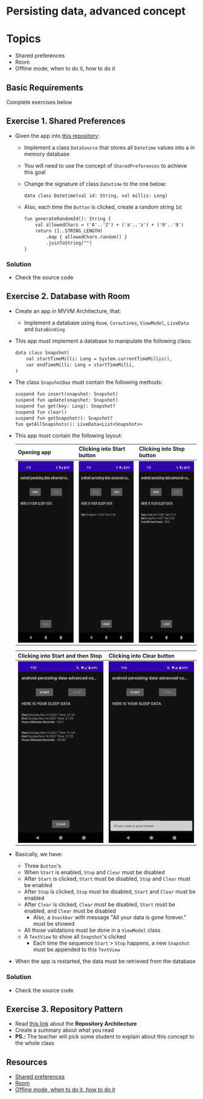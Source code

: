
# Persisting data, advanced concept

# Topics
- Shared preferences
- Room
- Offline mode, when to do it, how to do it

## Basic Requirements

Complete exercises below

## Exercise 1. Shared Preferences

- Given the app into [this repository](https://github.com/CodeOp-tech/bumble-android-assignments/tree/master/android-persisting-data-advanced-concept/android-persisting-data-advanced-concept_ex1):
	- Implement a class `DataSource` that stores all `Datetime` values into a in memory database
	- You will need to use the concept of `SharedPreferences` to achieve this goal
	- Change the signature of class `Datetime` to the one below:

		```
		data class Datetime(val id: String, val millis: Long)
		```

	- Also, each time the `Button` is clicked, create a random string `Id`:

		```
		fun generateRandomId(): String {
		    val allowedChars = ('A'..'Z') + ('a'..'z') + ('0'..'9')
		    return (1..STRING_LENGTH)
		        .map { allowedChars.random() }
		        .joinToString("")
		}
		```

### Solution

- Check the source code

## Exercise 2. Database with Room

- Create an app in MVVM Architecture, that:
	- Implement a database using `Room`, `Coroutines`, `ViewModel`, `LiveData` and `DataBinding`
- This app must implement a database to manipulate the following class:

	```
	data class Snapshot(
    	val startTimeMilli: Long = System.currentTimeMillis(),
    	var endTimeMilli: Long = startTimeMilli,
	)
	```

- The class `SnapshotDao` must contain the following methods:

	```
	suspend fun insert(snapshot: Snapshot)
    suspend fun update(snapshot: Snapshot)
    suspend fun get(key: Long): Snapshot?
    suspend fun clear()
    suspend fun getSnapshot(): Snapshot?
    fun getAllSnapshots(): LiveData<List<Snapshot>>
	```

- This app must contain the following layout:

	| Opening app | Clicking into Start button | Clicking into Stop button |
	|-|-|-|
	| <img width="270" height="480" src="images/exercise2_image1.png"> | <img width="270" height="480" src="images/exercise2_image2.png"> | <img width="270" height="480" src="images/exercise2_image3.png"> |

	| Clicking into Start and then Stop | Clicking into Clear button |
	|-|-|
	| <img width="270" height="480" src="images/exercise2_image4.png"> | <img width="270" height="480" src="images/exercise2_image5.png"> | 

- Basically, we have:
	- Three `Button`'s
	- When `Start` is enabled, `Stop` and `Clear` must be disabled
	- After `Start` is clicked, `Start` must be disabled, `Stop` and `Clear` must be enabled
	- After `Stop` is clicked, `Stop` must be disabled, `Start` and `Clear` must be enabled
	- After `Clear` is clicked, `Clear` must be disabled, `Start` must be enabled, and `Clear` must be disabled
		- Also, a `Snackbar` with message "All your data is gone forever." must be showed 
	- All those validations must be done in a `ViewModel` class
	- A `TextView` to show all `Snapshot`'s clicked
		- Each time the sequence `Start` > `Stop` happens, a new `Snapshot` must be appended to this `TextView`
- When the app is restarted, the data must be retrieved from the database

### Solution

- Check the source code

## Exercise 3. Repository Pattern

- Read [this link](https://developer.android.com/jetpack/guide) about the **Repository Architecture**
- Create a summary about what you read
- **PS.:** The teacher will pick some student to explain about this concept to the whole class

## Resources

- [Shared preferences](https://developer.android.com/training/data-storage/shared-preferences)
- [Room](https://developer.android.com/training/data-storage/room)
- [Offline mode, when to do it, how to do it](https://developer.android.com/jetpack/guide)
